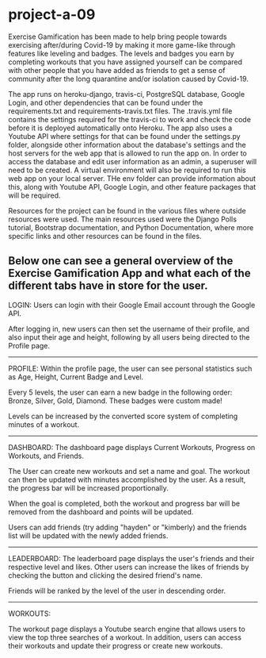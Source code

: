 # project-a-09

Exercise Gamification has been made to help bring people towards exercising after/during Covid-19 by making it more game-like through features like leveling and badges. The levels and badges you earn by completing workouts that you have assigned yourself can be compared with other people that you have added as friends to get a sense of community after the long quarantine and/or isolation caused by Covid-19.

The app runs on heroku-django, travis-ci, PostgreSQL database, Google Login, and other dependencies that can be found under the requirements.txt and requirements-travis.txt files. The .travis.yml file contains the settings required for the travis-ci to work and check the code before it is deployed automatically onto Heroku. The app also uses a Youtube API where settings for that can be found under the settings.py folder, alongside other information about the database's settings and the host servers for the web app that is allowed to run the app on. In order to access the database and edit user information as an admin, a superuser will need to be created. A virtual environment will also be required to run this web app on your local server. THe env folder can provide information about this, along with Youtube API, Google Login, and other feature packages that will be required.

Resources for the project can be found in the various files where outside resources were used. The main resources used were the Django Polls tutorial, Bootstrap documentation, and Python Documentation, where more specific links and other resources can be found in the files.

Below one can see a general overview of the Exercise Gamification App and what each of the different tabs have in store for the user.
---------------------------------------------------------------------

LOGIN:
Users can login with their Google Email account through the Google API.

After logging in, new users can then set the username of their profile, and
also input their age and height, following by all users being directed to the 
Profile page.

---------------------------------------------------------------------

PROFILE:
Within the profile page, the user can see personal statistics such
as Age, Height, Current Badge and Level. 

Every 5 levels, the user can earn a new badge in the following order: 
Bronze, Silver, Gold, Diamond. These badges were custom made!

Levels can be increased by the converted score system of completing 
minutes of a workout.

---------------------------------------------------------------------

DASHBOARD:
The dashboard page displays Current Workouts, Progress on Workouts,
and Friends.

The User can create new workouts and set a name and goal. The workout
can then be updated with minutes accomplished by the user. As a result,
the progress bar will be increased proportionally.

When the goal is completed, both the workout and progress bar will be 
removed from the dashboard and points will be updated.

Users can add friends (try adding "hayden" or "kimberly) and the friends
list will be updated with the newly added friends.

---------------------------------------------------------------------

LEADERBOARD:
The leaderboard page displays the user's friends and their respective 
level and likes. Other users can increase the likes of friends by 
checking the button and clicking the desired friend's name.

Friends will be ranked by the level of the user in descending order.

---------------------------------------------------------------------

WORKOUTS:

The workout page displays a Youtube search engine that allows users to
view the top three searches of a workout. In addition, users can access
their workouts and update their progress or create new workouts.

